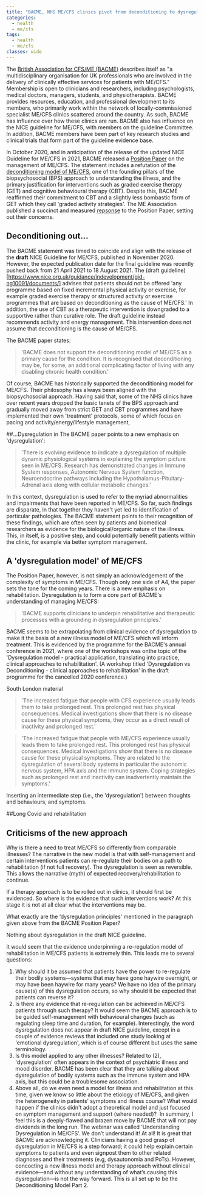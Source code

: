 ```yaml
---
title: "BACME, NHS ME/CFS clinics pivot from deconditioning to dysregulation model of ME/CFS in anticipation of updated NICE Guideline"
categories:
  - health
  - me/cfs
tags:
  - health
  - me/cfs
classes: wide
---
```


The [British Association for CFS/ME (BACME)](https://www.bacme.info/) describes itself as "a multidisciplinary organisation for UK professionals who are involved in the delivery of clinically effective services for patients with ME/CFS." Membership is open to clinicians and researchers, including psychologists, medical doctors, managers, students, and physiotherapists. BACME provides resources, education, and professional development to its members, who primarily work within the network of locally-commissioned specialist ME/CFS clinics scattered around the country. As such, BACME has influence over how these clinics are run. BACME also has influence on the NICE guideline for ME/CFS, with members on the guideline Committee. In addition, BACME members have been part of key research studies and clinical trials that form part of the guideline evidence base.

In October 2020, and in anticipation of the release of the updated NICE Guideline for ME/CFS in 2021, BACME released a [Position Paper](https://www.bacme.info/sites/bacme.info/files/BACME%20Position%20Paper%20on%20the%20Management%20of%20ME-CFS%20October%202020.pdf) on the management of ME/CFS. The statement includes a refutation of the [deconditioning model of ME/CFS](https://me-pedia.org/wiki/Deconditioning), one of the founding pillars of the biopsychosocial (BPS) approach to understanding the illness, and the primary justification for interventions such as graded exercise therapy (GET) and cognitive behavioural therapy (CBT). Despite this, BACME reaffirmed their commitment to CBT and a slightly less bombastic form of GET which they call 'graded activity strategies'. The ME Association published a succinct and measured [repsonse](https://meassociation.org.uk/2020/10/me-association-response-to-bacme-position-statement-on-the-management-of-me-cfs/) to the Position Paper, setting out their concerns.

## Deconditioning out...
The BACME statement was timed to coincide and align with the release of the **draft** NICE Guideline for ME/CFS, published in November 2020. However, the expected publication date for the final guideline was recently pushed back from 21 April 2021 to 18 August 2021. The (draft guideline)[https://www.nice.org.uk/guidance/indevelopment/gid-ng10091/documents/] advises that patients should not be offered 'any programme based on fixed incremental physical activity or exercise, for example graded exercise therapy or structured activity or exercise programmes that are based on deconditioning as the cause of ME/CFS.' In addition, the use of CBT as a therapeutic intervention is downgraded to a supportive rather than curative role. The draft guideline instead recommends activity and energy management. This intervention does not assume that deconditioning is the cause of ME/CFS.

The BACME paper states:
>'BACME does not support the deconditioning model of ME/CFS as a primary cause for the condition. It is recognised that deconditioning may be, for some, an additional complicating factor of living with any disabling chronic health condition.'

Of course, BACME has historically supported the deconditioning model for ME/CFS. Their philosophy has always been aligned with the biopsychosocial approach. Having said that, some of the NHS clinics have over recent years dropped the basic tenets of the BPS approach and gradually moved away from strict GET and CBT programmes and have implemented their own 'treatment' protocols, some of which focus on pacing and activity/energy/lifestyle management,

##...Dysregulation in
The BACME paper points to a new emphasis on 'dysregulation':
>'There is evolving evidence to indicate a dysregulation of multiple dynamic physiological systems in explaining the symptom picture seen in ME/CFS. Research has demonstrated changes in Immune System responses, Autonomic Nervous System function, Neuroendocrine pathways including the Hypothalamus-Pituitary-Adrenal axis along with cellular metabolic changes.'

In this context, dysregulation is used to refer to the myriad abnormalities and impairments that have been reported in ME/CFS. So far, such findings are disparate, in that together they haven't yet led to identification of particular pathologies. The BACME statement points to their recognition of these findings, which are often seen by patients and biomedical researchers as evidence for the biological/organic nature of the illness. This, in itself, is a positive step, and could potentially benefit patients within the clinic, for example via better symptom management.

## A 'dysregulation model' of ME/CFS
The Position Paper, however, is not simply an acknowledgement of the complexity of symptoms in ME/CFS. Though only one side of A4, the paper sets the tone for the coming years. There is a new emphasis on rehabilitation. Dysregulation is to form a core part of BACME's understanding of managing ME/CFS:
>'BACME supports clinicians to underpin rehabilitative and therapeutic processes with a grounding in dysregulation principles.'

BACME seems to be extrapolating from clinical evidence of dysregulation to make it the basis of a new illness model of ME/CFS which will inform treatment. This is evidenced by the programme for the BACME's annual conference in 2021, where one of the workshops was onthe topic of the 'Dysregulation model - practical application, translating into practice, clinical approaches to rehabilitation'. (A workshop titled 'Dysregulation vs Deconditioning - clinical approaches to rehabilitation' in the draft programme for the cancelled 2020 conference.)

South London material

>'The increased fatigue that people with CFS experience usually leads them to take prolonged rest. This prolonged rest has physical consequences. Medical investigations show that there is no disease cause for these physical symptoms, they occur as a direct result of inactivity and prolonged rest.'

>'The increased fatigue that people with ME/CFS experience usually leads them to take prolonged rest. This prolonged rest has physical consequences. Medical investigations show that there is no disease cause for these physical symptoms. They are related to the dysregulation of several body systems in particular the autonomic nervous system, HPA axis and the immune system. Coping strategies such as prolonged rest and inactivity can inadvertently maintain the symptoms.'

Inserting an intermediate step (i.e., the 'dysregulation') between thoughts and behaviours, and symptoms.

##Long Covid and rehabilitation

## Criticisms of the new approach

Why is there a need to treat ME/CFS so differently from comparable illnesses? The narrative in the new model is that with self-management and certain interventions patients can re-regulate their bodies on a path to rehabilitation (if not full recovery). The dysregulation is seen as reversible. This allows the narrative (myth) of expected recovery/rehabilitation to continue.

If a therapy approach is to be rolled out in clinics, it should first be evidenced. So where is the evidence that such interventions work? At this stage it is not at all clear what the interventions may be.

What exactly are the ‘dysregulation principles' mentioned in the paragraph given above from the BACME Position Paper?

Nothing about dysregulation in the draft NICE guideline.

It would seem that the evidence underpinning a re-regulation model of rehabilitation in ME/CFS patients is extremely thin. This leads me to several questions:
1. Why should it be assumed that patients have the power to re-regulate their bodily systems—systems that may have gone haywire overnight, or may have been haywire for many years? We have no idea of the primary cause(s) of this dysregulation occurs, so why should it be expected that patients can reverse it? 
2. Is there any evidence that re-regulation can be achieved in ME/CFS patients through such therapy? It would seem the BACME approach is to be guided self-management with behavioural changes (such as regulating sleep time and duration, for example). Interestingly, the word dysregulation does not appear in draft NICE guideline, except in a couple of evidence reviews that included one study looking at 'emotional dysregulation', which is of course different but uses the same terminology. 
3. Is this model applied to any other illnesses? Related to (2), 'dysregulation' often appears in the context of psychiatric illness and mood disorder. BACME has been clear that they are talking about dysregulation of bodily systems such as the immune system and HPA axis, but this could be a troublesome association. 
4. Above all, do we even need a model for illness and rehabilitation at this time, given we know so little about the etiology of ME/CFS, and given the heterogeneity in patients’ symptoms and illness course? What would happen if the clinics didn't adopt a theoretical model and just focused on symptom management and support (where needed)? 
In summary, I feel this is a deeply-flawed and brazen move by BACME that will not pay dividends in the long run. The webinar was called ‘Understanding Dysregulation in ME/CFS’. We don’t understand it! At all! It is great that BACME are acknowledging it. Clinicians having a good grasp of dysregulation in ME/CFS is a step forward; it could help explain certain symptoms to patients and even signpost them to other related diagnoses and their treatments (e.g, dysautonomia and PoTs). However, concocting a new illness model and therapy approach without clinical evidence—and without any understanding of what’s causing this dysregulation—is not the way forward. This is all set up to be the Deconditioning Model Part 2.
